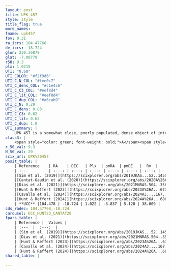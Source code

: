 ```yaml
---
layout: post
title: UPK 457
style: style
title_flag: true
more_names: 
fname: upk457
fov: 0.31
ra_icrs: 104.47768
de_icrs: -18.724
glon: 230.36879
glat: -7.00779
r50: 9.3
plx: 1.0215
UTI: "0.60"
UTI_COLOR: "#f2f9d6"
UTI_C_N_COL: "#fee0c7"
UTI_C_dens_COL: "#c1e4c6"
UTI_C_C3_COL: "#eef8d4"
UTI_C_lit_COL: "#eef8d4"
UTI_C_dup_COL: "#a6cab9"
UTI_C_N: 0.29
UTI_C_dens: 0.83
UTI_C_C3: 0.62
UTI_C_lit: 0.62
UTI_C_dup: 1.0
UTI_summary: |
    UPK 457 is a somewhat close, poorly populated, dense object of intermediate C3 quality. It is moderately studied in the literature.
class3: |
    <span style="color: green; font-weight: bold;">A</span><span style="color: red; font-weight: bold;">C</span>
r_50_val: 9.3
N_50_val: 29
scix_url: UPK%20457
posit_table: |
    | Reference    | RA    | DEC   | Plx  | pmRA  | pmDE   |  Rv  |
    | :---         | :---: | :---: | :---: | :---: | :---: | :---: |
    |[Sim et al. (2019)](https://scixplorer.org/abs/2019JKAS...52..145S) | 104.474 | -18.738 | -- | -3.81 | 5.14 | -- |
    |[Cantat-Gaudin et al. (2020)](https://scixplorer.org/abs/2020A%26A...640A...1C) | 104.482 | -18.741 | 1.02 | -3.839 | 5.173 | -- |
    |[Dias et al. (2021)](https://scixplorer.org/abs/2021MNRAS.504..356D) | 104.456 | -18.705 | 1.006 | -3.82 | 5.147 | -- |
    |[Hunt & Reffert (2023)](https://scixplorer.org/abs/2023A%26A...673A.114H) | 104.484 | -18.665 | 0.988 | -3.826 | 5.161 | 40.32 |
    |[Cavallo et al. (2024)](https://scixplorer.org/abs/2024AJ....167...12C) | 104.51 | -18.621 | 0.991 | -- | -- | -- |
    |[Hunt & Reffert (2024)](https://scixplorer.org/abs/2024A%26A...686A..42H) | 104.484 | -18.665 | 0.988 | -3.826 | 5.161 | 40.32 |
    | **UCC** |104.478 | -18.724 | 1.022 | -3.837 | 5.128 | 38.009 | 
cds_radec: 104.47768,-18.724
carousel: UCC_HUNT23_CANTAT20
fpars_table: |
    | Reference |  Values |
    | :---  |  :---:  |
    | [Sim et al. (2019)](https://scixplorer.org/abs/2019JKAS...52..145S) | `d_pc=949, log(age)=7.4` |
    | [Dias et al. (2021)](https://scixplorer.org/abs/2021MNRAS.504..356D) | `Av=0.44, Dist=960, logage=7.351, [Fe/H]=0.064` |
    | [Hunt & Reffert (2023)](https://scixplorer.org/abs/2023A%26A...673A.114H) | `AV50=0.306, diffAV50=0.972, MOD50=9.871, logAge50=7.211` |
    | [Cavallo et al. (2024)](https://scixplorer.org/abs/2024AJ....167...12C) | `AV50=0.75, dMod50=10.37, logAge50=7.21, [Fe/H]50=-0.08` |
    | [Hunt & Reffert (2024)](https://scixplorer.org/abs/2024A%26A...686A..42H) | `MassJ=57.1773` |
shared_table: |
    
---
```


